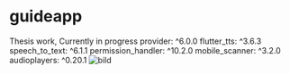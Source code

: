 # guideapp
Thesis work, Currently in progress
  provider: ^6.0.0
  flutter_tts: ^3.6.3
  speech_to_text: ^6.1.1
  permission_handler: ^10.2.0
  mobile_scanner: ^3.2.0
  audioplayers: ^0.20.1
![bild](https://user-images.githubusercontent.com/113364568/229736531-426aa7e2-a720-4136-a9df-1641ccfcd1ec.png)
